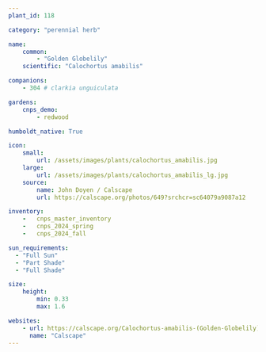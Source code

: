 ```yaml
---
plant_id: 118

category: "perennial herb"

name: 
    common: 
        - "Golden Globelily"  
    scientific: "Calochortus amabilis"  

companions: 
    - 304 # clarkia unguiculata 

gardens:
    cnps_demo:
        - redwood

humboldt_native: True

icon: 
    small: 
        url: /assets/images/plants/calochortus_amabilis.jpg 
    large: 
        url: /assets/images/plants/calochortus_amabilis_lg.jpg 
    source: 
        name: John Doyen / Calscape 
        url: https://calscape.org/photos/649?srchcr=sc64079a9087a12 

inventory: 
    -   cnps_master_inventory
    -   cnps_2024_spring
    -   cnps_2024_fall

sun_requirements:
  - "Full Sun"
  - "Part Shade"
  - "Full Shade"

size:
    height: 
        min: 0.33
        max: 1.6

websites:
    - url: https://calscape.org/Calochortus-amabilis-(Golden-Globelily) 
      name: "Calscape"
---
```

